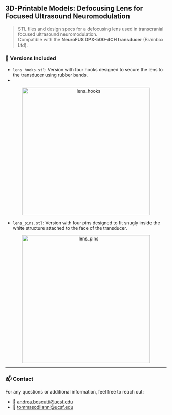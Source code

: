 ## 3D-Printable Models: Defocusing Lens for Focused Ultrasound Neuromodulation

> STL files and design specs for a defocusing lens used in transcranial focused ultrasound neuromodulation.  
> Compatible with the **NeuroFUS DPX-500-4CH transducer** (Brainbox Ltd).

### 🔧 Versions Included

- `lens_hooks.stl`: Version with four hooks designed to secure the lens to the transducer using rubber bands.
- 
<div align="center">
  <img width="400" alt="lens_hooks" src="https://github.com/user-attachments/assets/8ea16c64-2d34-4c73-b8e6-b0856c117323" />
</div>

- `lens_pins.stl`: Version with four pins designed to fit snugly inside the white structure attached to the face of the transducer.

<div align="center">
  <img width="400" alt="lens_pins" src="https://github.com/user-attachments/assets/c33191ed-e5e4-406b-b347-afb60b1eda34" />
</div>

---

### 📬 Contact

For any questions or additional information, feel free to reach out:

- 📧 andrea.boscutti@ucsf.edu  
- 📧 tommasodiianni@ucsf.edu
